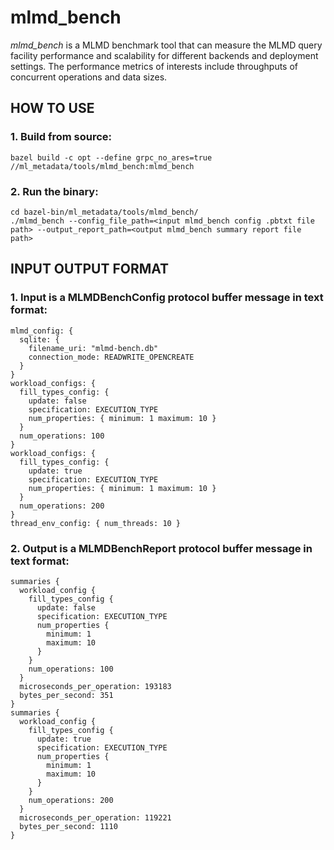 # mlmd_bench

*mlmd_bench* is a MLMD benchmark tool that can measure the MLMD query facility
performance and scalability for different backends and deployment settings.
The performance metrics of interests include throughputs of concurrent
operations and data sizes.

## HOW TO USE

### 1. Build from source:

```shell
bazel build -c opt --define grpc_no_ares=true //ml_metadata/tools/mlmd_bench:mlmd_bench
```

### 2. Run the binary:

```shell
cd bazel-bin/ml_metadata/tools/mlmd_bench/
./mlmd_bench --config_file_path=<input mlmd_bench config .pbtxt file path> --output_report_path=<output mlmd_bench summary report file path>
```

## INPUT OUTPUT FORMAT

### 1. Input is a MLMDBenchConfig protocol buffer message in text format:

```shell
mlmd_config: {
  sqlite: {
    filename_uri: "mlmd-bench.db"
    connection_mode: READWRITE_OPENCREATE
  }
}
workload_configs: {
  fill_types_config: {
    update: false
    specification: EXECUTION_TYPE
    num_properties: { minimum: 1 maximum: 10 }
  }
  num_operations: 100
}
workload_configs: {
  fill_types_config: {
    update: true
    specification: EXECUTION_TYPE
    num_properties: { minimum: 1 maximum: 10 }
  }
  num_operations: 200
}
thread_env_config: { num_threads: 10 }
```

### 2. Output is a MLMDBenchReport protocol buffer message in text format:

```shell
summaries {
  workload_config {
    fill_types_config {
      update: false
      specification: EXECUTION_TYPE
      num_properties {
        minimum: 1
        maximum: 10
      }
    }
    num_operations: 100
  }
  microseconds_per_operation: 193183
  bytes_per_second: 351
}
summaries {
  workload_config {
    fill_types_config {
      update: true
      specification: EXECUTION_TYPE
      num_properties {
        minimum: 1
        maximum: 10
      }
    }
    num_operations: 200
  }
  microseconds_per_operation: 119221
  bytes_per_second: 1110
}
```
